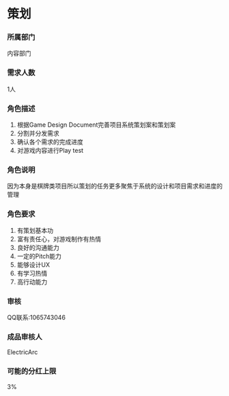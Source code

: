 # 策划

### 所属部门
内容部门

### 需求人数
1人

### 角色描述
1. 根据Game Design Document完善项目系统策划案和策划案
2. 分割并分发需求
3. 确认各个需求的完成进度
4. 对游戏内容进行Play test

### 角色说明
因为本身是棋牌类项目所以策划的任务更多聚焦于系统的设计和项目需求和进度的管理

### 角色要求
1. 有策划基本功
2. 富有责任心，对游戏制作有热情
3. 良好的沟通能力
4. 一定的Pitch能力
5. 能够设计UX
6. 有学习热情
7. 高行动能力

### 审核
QQ联系:1065743046

### 成品审核人
ElectricArc

### 可能的分红上限
3%
